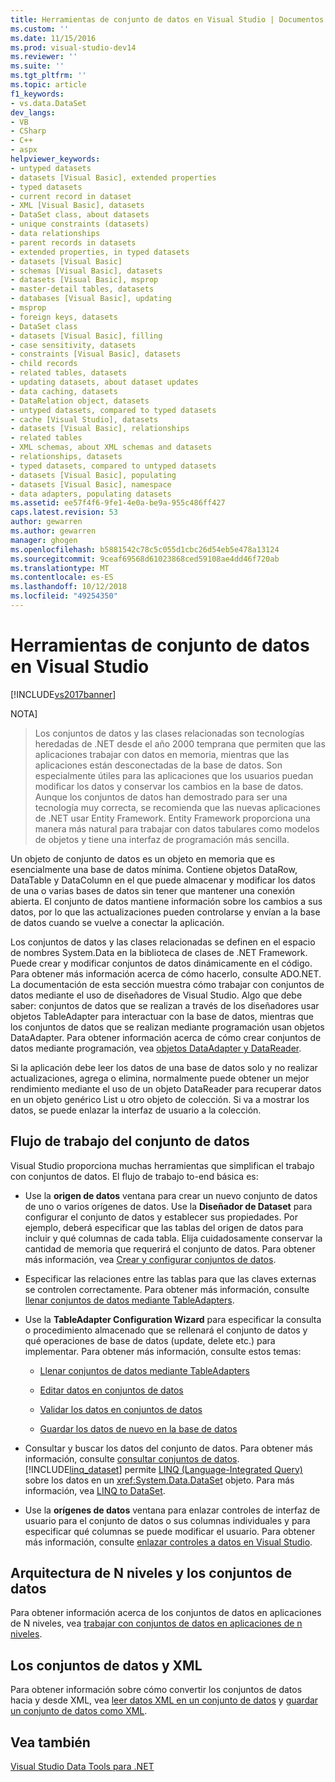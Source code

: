 ```yaml
---
title: Herramientas de conjunto de datos en Visual Studio | Documentos de Microsoft
ms.custom: ''
ms.date: 11/15/2016
ms.prod: visual-studio-dev14
ms.reviewer: ''
ms.suite: ''
ms.tgt_pltfrm: ''
ms.topic: article
f1_keywords:
- vs.data.DataSet
dev_langs:
- VB
- CSharp
- C++
- aspx
helpviewer_keywords:
- untyped datasets
- datasets [Visual Basic], extended properties
- typed datasets
- current record in dataset
- XML [Visual Basic], datasets
- DataSet class, about datasets
- unique constraints (datasets)
- data relationships
- parent records in datasets
- extended properties, in typed datasets
- datasets [Visual Basic]
- schemas [Visual Basic], datasets
- datasets [Visual Basic], msprop
- master-detail tables, datasets
- databases [Visual Basic], updating
- msprop
- foreign keys, datasets
- DataSet class
- datasets [Visual Basic], filling
- case sensitivity, datasets
- constraints [Visual Basic], datasets
- child records
- related tables, datasets
- updating datasets, about dataset updates
- data caching, datasets
- DataRelation object, datasets
- untyped datasets, compared to typed datasets
- cache [Visual Studio], datasets
- datasets [Visual Basic], relationships
- related tables
- XML schemas, about XML schemas and datasets
- relationships, datasets
- typed datasets, compared to untyped datasets
- datasets [Visual Basic], populating
- datasets [Visual Basic], namespace
- data adapters, populating datasets
ms.assetid: ee57f4f6-9fe1-4e0a-be9a-955c486ff427
caps.latest.revision: 53
author: gewarren
ms.author: gewarren
manager: ghogen
ms.openlocfilehash: b5881542c78c5c055d1cbc26d54eb5e478a13124
ms.sourcegitcommit: 9ceaf69568d61023868ced59108ae4dd46f720ab
ms.translationtype: MT
ms.contentlocale: es-ES
ms.lasthandoff: 10/12/2018
ms.locfileid: "49254350"
---
```

# <a name="dataset-tools-in-visual-studio"></a>Herramientas de conjunto de datos en Visual Studio
[!INCLUDE[vs2017banner](../includes/vs2017banner.md)]

  
NOTA]
>  Los conjuntos de datos y las clases relacionadas son tecnologías heredadas de .NET desde el año 2000 temprana que permiten que las aplicaciones trabajar con datos en memoria, mientras que las aplicaciones están desconectadas de la base de datos. Son especialmente útiles para las aplicaciones que los usuarios puedan modificar los datos y conservar los cambios en la base de datos. Aunque los conjuntos de datos han demostrado para ser una tecnología muy correcta, se recomienda que las nuevas aplicaciones de .NET usar Entity Framework. Entity Framework proporciona una manera más natural para trabajar con datos tabulares como modelos de objetos y tiene una interfaz de programación más sencilla.  
  
 Un objeto de conjunto de datos es un objeto en memoria que es esencialmente una base de datos mínima. Contiene objetos DataRow, DataTable y DataColumn en el que puede almacenar y modificar los datos de una o varias bases de datos sin tener que mantener una conexión abierta. El conjunto de datos mantiene información sobre los cambios a sus datos, por lo que las actualizaciones pueden controlarse y envían a la base de datos cuando se vuelve a conectar la aplicación.  
  
 Los conjuntos de datos y las clases relacionadas se definen en el espacio de nombres System.Data en la biblioteca de clases de .NET Framework. Puede crear y modificar conjuntos de datos dinámicamente en el código. Para obtener más información acerca de cómo hacerlo, consulte ADO.NET. La documentación de esta sección muestra cómo trabajar con conjuntos de datos mediante el uso de diseñadores de Visual Studio. Algo que debe saber: conjuntos de datos que se realizan a través de los diseñadores usar objetos TableAdapter para interactuar con la base de datos, mientras que los conjuntos de datos que se realizan mediante programación usan objetos DataAdapter. Para obtener información acerca de cómo crear conjuntos de datos mediante programación, vea [objetos DataAdapter y DataReader](http://msdn.microsoft.com/library/cc952ca2-ec19-46ab-9189-15174b52cb74).  
  
 Si la aplicación debe leer los datos de una base de datos solo y no realizar actualizaciones, agrega o elimina, normalmente puede obtener un mejor rendimiento mediante el uso de un objeto DataReader para recuperar datos en un objeto genérico List u otro objeto de colección. Si va a mostrar los datos, se puede enlazar la interfaz de usuario a la colección.  
  
## <a name="dataset-workflow"></a>Flujo de trabajo del conjunto de datos  
 Visual Studio proporciona muchas herramientas que simplifican el trabajo con conjuntos de datos. El flujo de trabajo to-end básica es:  
  
-   Use la **origen de datos** ventana para crear un nuevo conjunto de datos de uno o varios orígenes de datos. Use la **Diseñador de Dataset** para configurar el conjunto de datos y establecer sus propiedades. Por ejemplo, deberá especificar que las tablas del origen de datos para incluir y qué columnas de cada tabla. Elija cuidadosamente conservar la cantidad de memoria que requerirá el conjunto de datos. Para obtener más información, vea [Crear y configurar conjuntos de datos](../data-tools/create-and-configure-datasets-in-visual-studio.md).  
  
-   Especificar las relaciones entre las tablas para que las claves externas se controlen correctamente. Para obtener más información, consulte [llenar conjuntos de datos mediante TableAdapters](../data-tools/fill-datasets-by-using-tableadapters.md).  
  
-   Use la **TableAdapter Configuration Wizard** para especificar la consulta o procedimiento almacenado que se rellenará el conjunto de datos y qué operaciones de base de datos (update, delete etc.) para implementar. Para obtener más información, consulte estos temas:  
  
    -   [Llenar conjuntos de datos mediante TableAdapters](../data-tools/fill-datasets-by-using-tableadapters.md)  
  
    -   [Editar datos en conjuntos de datos](../data-tools/edit-data-in-datasets.md)  
  
    -   [Validar los datos en conjuntos de datos](../data-tools/validate-data-in-datasets.md)  
  
    -   [Guardar los datos de nuevo en la base de datos](../data-tools/save-data-back-to-the-database.md)  
  
-   Consultar y buscar los datos del conjunto de datos. Para obtener más información, consulte [consultar conjuntos de datos](../data-tools/query-datasets.md). [!INCLUDE[linq_dataset](../includes/linq-dataset-md.md)] permite [LINQ (Language-Integrated Query)](http://msdn.microsoft.com/library/a73c4aec-5d15-4e98-b962-1274021ea93d) sobre los datos en un <xref:System.Data.DataSet> objeto. Para más información, vea [LINQ to DataSet](http://msdn.microsoft.com/library/743e3755-3ecb-45a2-8d9b-9ed41f0dcf17).  
  
-   Use la **orígenes de datos** ventana para enlazar controles de interfaz de usuario para el conjunto de datos o sus columnas individuales y para especificar qué columnas se puede modificar el usuario. Para obtener más información, consulte [enlazar controles a datos en Visual Studio](../data-tools/bind-controls-to-data-in-visual-studio.md).  
  
## <a name="datasets-and-n-tier-architecture"></a>Arquitectura de N niveles y los conjuntos de datos  
 Para obtener información acerca de los conjuntos de datos en aplicaciones de N niveles, vea [trabajar con conjuntos de datos en aplicaciones de n niveles](../data-tools/work-with-datasets-in-n-tier-applications.md).  
  
## <a name="datasets-and-xml"></a>Los conjuntos de datos y XML  
 Para obtener información sobre cómo convertir los conjuntos de datos hacia y desde XML, vea [leer datos XML en un conjunto de datos](../data-tools/read-xml-data-into-a-dataset.md) y [guardar un conjunto de datos como XML](../data-tools/save-a-dataset-as-xml.md).  
  
## <a name="see-also"></a>Vea también  
 [Visual Studio Data Tools para .NET](../data-tools/visual-studio-data-tools-for-dotnet.md)

